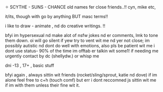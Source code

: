 ✧ SCYTHE  - SUNS - CHANCE
old names fer close friends..!! cyn, mike etc,

it/its, though with go by anything BUT masc terms!!

i like to draw - animate , nd do creative writings. !!

bfyi im hypersexual nd make alot of nsfw jokes nd er comments, lmk to tone them down. oi will go silent if yew try to vent wit me nd yer not close; im possibly autistic nd dont do well with emotions, also pls be patient wit me i dont use status- 90% of the time im offtab er talkin wit some1! if needing me urgently contact by dc (shellydw.) or whisp me

dni -13 , 17+ , basic stuff

bfyi again , always sittin wit friends (rocket/sling/sprout, katie nd dove) if im alone feel free to c+h (touch comf) but err i dont reccomned js sittin wit me if im with them unless their fine wit it.



